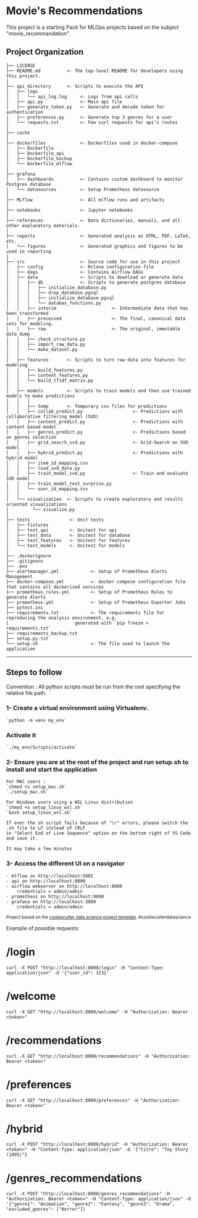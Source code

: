 Movie's Recommendations 
==============================

This project is a starting Pack for MLOps projects based on the subject "movie_recommandation". 

Project Organization
------------

    ├── LICENSE
    ├── README.md          <- The top-level README for developers using this project.
    │
    ├── api_directory      <- Scripts to execute the API
    │   ├── logs
    │   │   └── api_log.log     <- Logs from api calls
    │   ├── api.py              <- Main api file
    │   ├── generate_token.py   <- Generate and decode token for authentication
    │   ├── preferences.py      <- Generate top 3 genres for a user
    │   └── requests.txt        <- Few curl requests for api's routes
    │
    ├── cache             
    │
    ├── dockerfiles             <- Dockerfiles used in docker-compose
    │   ├── Dockerfile          
    │   ├── Dockerfile_api   
    │   ├── Dockerfile_backup    
    │   └── Dockerfile_mlflow     
    │
    ├── grafana                 
    │   ├── dashboards          <- Contains custom dashboard to monitor Postgres database
    │   └── datasources         <- Setup Prometheus datasource
    │
    ├── MLflow                  <- All mlflow runs and artifacts
    │
    ├── notebooks               <- Jupyter notebooks
    │
    ├── references              <- Data dictionaries, manuals, and all other explanatory materials.
    │
    ├── reports                 <- Generated analysis as HTML, PDF, LaTeX, etc.
    │   └── figures             <- Generated graphics and figures to be used in reporting
    │
    ├── src                     <- Source code for use in this project
    │   ├── config              <- Rclone configuration file
    │   ├── dags                <- Contains Airflow DAGs
    │   ├── data                <- Scripts to download or generate data
    │   │   ├── db              <- Scripts to generate postgres database
    │   │   │   ├── initialize_database.py   
    │   │   │   ├── drop_database.pgsql                     
    │   │   │   ├── initialize_database.pgsql 
    │   │   │   └── databas_functions.py   
    │   │   ├── interim                     <- Intermediate data that has been transformed
    │   │   ├── processed                   <- The final, canonical data sets for modeling.
    │   │   ├── raw                         <- The original, immutable data dump
    │   │   ├── check_structure.py    
    │   │   ├── import_raw_data.py 
    │   │   └── make_dataset.py
    │   │
    │   ├── features       <- Scripts to turn raw data into features for modeling
    │   │   ├── build_features.py
    │   │   ├── content_features.py
    │   │   └── build_tfidf_matrix.py
    │   │
    │   ├── models         <- Scripts to train models and then use trained models to make predictions
    │   │   │                 
    │   │   ├── temp       <- Temporary csv files for predictions
    │   │   ├── collab_predict.py                   <- Predictions with collaborative filtering model (SVD)
    │   │   ├── content_predict.py                  <- Predictions with content based model
    │   │   ├── genres_predict.py                   <- Predictions based on genres selection
    │   │   ├── grid_seacrh_svd.py                  <- Grid-Search on SVD model
    │   │   ├── hybrid_predict.py                   <- Predictions with hybrid model
    │   │   ├── item_id_mapping.csv
    │   │   ├── load_svd_data.py                    
    │   │   ├── train_model_svd.py                  <- Train and evaluate SVD model
    │   │   ├── train_model_test_surprise.py
    │   │   └── user_id_mapping.csv
    │   │
    │   └── visualization  <- Scripts to create exploratory and results oriented visualizations
    │         └── visualize.py
    │
    ├── tests               <- Unit tests
    │   ├── fixtures              
    │   ├── test_api        <- Unitest for api
    │   ├── test_data       <- Unitest for database
    │   ├── test_features   <- Unitest for features
    │   └── test_models     <- Unitest for models
    │
    ├── .dockerignore 
    ├── .gitignore 
    ├── .env 
    ├── alertmanager.yml            <- Setup of Prometheus Alerts Management
    ├── docker-compose.yml          <- docker-compose configuration file that contains all dockerized services 
    ├── prometheus_rules.yml        <- Setup of Prometheus Rules to generate Alerts
    ├── prometheus.yml              <- Setup of Prometheus Exporter Jobs
    ├── pytest.ini
    ├── requirements.txt            <- The requirements file for reproducing the analysis environment, e.g.
    │                         generated with `pip freeze > requirements.txt`
    ├── requirements_backup.txt
    ├── setup.py.txt
    └── setup.sh                    <- The file used to launch the application
------------

## Steps to follow 

Convention : All python scripts must be run from the root specifying the relative file path.

### 1- Create a virtual environment using Virtualenv.

    `python -m venv my_env`

###   Activate it 

    `./my_env/Scripts/activate`

### 2- Ensure you are at the root of the project and run setup.sh to install and start the application

    For MAC users :
    `chmod +x setup_mac.sh`
    `./setup_mac.sh`

    For Windows users using a WSL Linux distribution
    `chmod +x setup_linux_wsl.sh`
    `bash setup_linux_wsl.sh`

    If ever the sh script fails because of "\r" errors, please switch the .sh file to LF instead of CRLF
    in "Select End of Line Sequence" option on the bottom right of VS Code and save it.
    
    It may take a few minutes

### 3- Access the different UI on a navigator
    - mlflow on http://localhost:5001
    - api on http://localhost:8000  
    - airflow webserver on http://localhost:8080
        credentials = admin/admin
    - prometheus on http://localhost:9090
    - grafana on http://localhost:3000
        credentials = admin/admin


<p><small>Project based on the <a target="_blank" href="https://drivendata.github.io/cookiecutter-data-science/">cookiecutter data science project template</a>. #cookiecutterdatascience</small></p>


Example of possible requests: 
# /login
`curl -X POST "http://localhost:8000/login" -H "Content-Type: application/json" -d '{"user_id": 123}'`

# /welcome
`curl -X GET "http://localhost:8000/welcome" -H "Authorization: Bearer <token>"`

# /recommendations
`curl -X GET "http://localhost:8000/recommendations" -H "Authorization: Bearer <token>"`

# /preferences
`curl -X GET "http://localhost:8000/preferences" -H "Authorization: Bearer <token>"`

# /hybrid
`curl -X POST "http://localhost:8000/hybrid" -H "Authorization: Bearer <token>" -H "Content-Type: application/json" -d '{"titre": "Toy Story (1995)"}`

# /genres_recommendations
`curl -X POST "http://localhost:8000/genres_recommendations" -H "Authorization: Bearer <token>" -H "Content-Type: application/json" -d '{"genre1": "Animation", "genre2": "Fantasy", "genre3": "Drama", "excluded_genres": ["Horror"]}`
